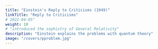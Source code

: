 ```yaml
---
title: "Einstein's Reply to Criticisms (1949)"
linkTitle: "Reply to Criticisms"
# 2022-04-05"
weight: 10
# "introduced the sophistry of General Relativity"
description: "Einstein explains the problems with quantum theory"
image: "/covers/pproblem.jpg"
---
```


